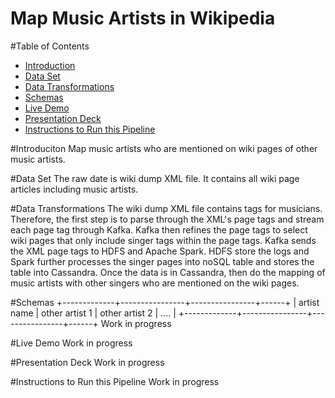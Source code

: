 # Map Music Artists in Wikipedia

#Table of Contents

* [Introduction](https://github.com/Zorigt/wiki_dump_etl/blob/master/README.md#introduciton)
* [Data Set](https://github.com/Zorigt/wiki_dump_etl/blob/master/README.md#data-set)
* [Data Transformations](https://github.com/Zorigt/wiki_dump_etl/blob/master/README.md#data-transformations)
* [Schemas](https://github.com/Zorigt/wiki_dump_etl/blob/master/README.md#schemas)
* [Live Demo](https://github.com/Zorigt/wiki_dump_etl/blob/master/README.md#live-demo)
* [Presentation Deck](https://github.com/Zorigt/wiki_dump_etl/blob/master/README.md#presentation-deck)
* [Instructions to Run this Pipeline](https://github.com/Zorigt/wiki_dump_etl/blob/master/README.md#instructions-to-run-this-pipeline)

#Introduciton
Map music artists who are mentioned on wiki pages of other music artists. 

#Data Set
The raw date is wiki dump XML file. It contains all wiki page articles including music artists. 

#Data Transformations
The wiki dump XML file contains tags for musicians. Therefore, the first step is to parse through the XML's page tags and stream each page tag through Kafka. Kafka then refines the page tags to select wiki pages that only include singer tags within the page tags. Kafka sends the XML page tags to HDFS and Apache Spark. HDFS store the logs and Spark further processes the singer pages into noSQL table and stores the table into Cassandra. Once the data is in Cassandra, then do the mapping of music artists with other singers who are mentioned on the wiki pages. 

#Schemas
+-------------+----------------+----------------+------+
| artist name | other artist 1 | other artist 2 | .... |
+-------------+----------------+----------------+------+
Work in progress

#Live Demo
Work in progress

#Presentation Deck
Work in progress

#Instructions to Run this Pipeline
Work in progress
